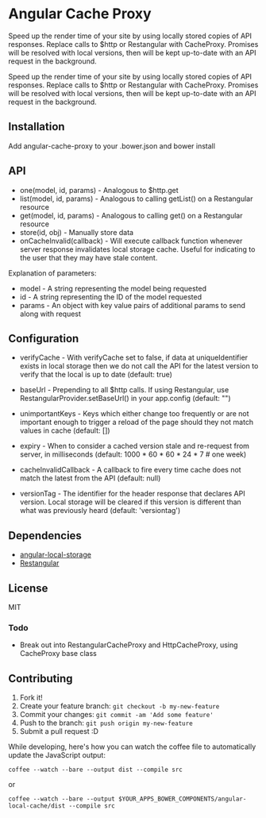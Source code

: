 # Angular Cache Proxy

Speed up the render time of your site by using locally stored copies of API responses. Replace calls to $http or Restangular with CacheProxy. Promises will be resolved with local versions, then will be kept up-to-date with an API request in the background.

Speed up the render time of your site by using locally stored copies of API responses. Replace calls to $http or Restangular with CacheProxy. Promises will be resolved with local versions, then will be kept up-to-date with an API request in the background.

## Installation

Add angular-cache-proxy to your .bower.json and bower install

## API

* one(model, id, params) - Analogous to $http.get
* list(model, id, params) - Analogous to calling getList() on a Restangular resource
* get(model, id, params) - Analogous to calling get() on a Restangular resource
* store(id, obj) - Manually store data
* onCacheInvalid(callback) - Will execute callback function whenever server response invalidates local storage cache. Useful for indicating to the user that they may have stale content.

Explanation of parameters:

* model - A string representing the model being requested
* id - A string representing the ID of the model requested
* params - An object with key value pairs of additional params to send along with request

## Configuration

* verifyCache - With verifyCache set to false, if data at uniqueIdentifier exists in local storage then we do not call the API for the latest version to verify that the local is up to date (default: true)

* baseUrl - Prepending to all $http calls. If using Restangular, use RestangularProvider.setBaseUrl(<baseUrl>) in your app.config (default: "")

* unimportantKeys - Keys which either change too frequently or are not important enough to trigger a reload of the page should they not match values in cache (default: [])

* expiry - When to consider a cached version stale and re-request from server, in milliseconds (default: 1000 * 60 * 60 * 24 * 7 # one week)

* cacheInvalidCallback - A callback to fire every time cache does not match the latest from the API (default: null)

* versionTag - The identifier for the header response that declares API version. Local storage will be cleared if this version is different than what was previously heard (default: 'versiontag')

## Dependencies

* [angular-local-storage](https://github.com/grevory/angular-local-storage)
* [Restangular](https://github.com/mgonto/restangular)

## License

MIT

### Todo

* Break out into RestangularCacheProxy and HttpCacheProxy, using CacheProxy base class

## Contributing

1. Fork it!
2. Create your feature branch: `git checkout -b my-new-feature`
3. Commit your changes: `git commit -am 'Add some feature'`
4. Push to the branch: `git push origin my-new-feature`
5. Submit a pull request :D

While developing, here's how you can watch the coffee file to automatically update the JavaScript output:
```
coffee --watch --bare --output dist --compile src
```
or
```
coffee --watch --bare --output $YOUR_APPS_BOWER_COMPONENTS/angular-local-cache/dist --compile src
```
